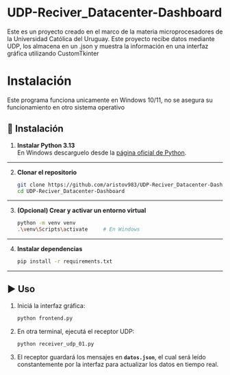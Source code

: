 # UDP-Reciver_Datacenter-Dashboard
Este es un proyecto creado en el marco de la materia microprocesadores de la Universidad Católica del Uruguay. Este proyecto recibe datos mediante UDP, los almacena en un .json y muestra la información en una interfaz gráfica utilizando CustomTkinter

# Instalación
Este programa funciona unicamente en Windows 10/11, no se asegura su funcionamiento en otro sistema operativo
## 🚀 Instalación

1. **Instalar Python 3.13**  
   En Windows descarguelo desde la [página oficial de Python](https://www.python.org/downloads/).

---

2. **Clonar el repositorio**  

   ```bash
   git clone https://github.com/aristov983/UDP-Reciver_Datacenter-Dashboard.git
   cd UDP-Reciver_Datacenter-Dashboard
   ```

---

3. **(Opcional) Crear y activar un entorno virtual**  

   ```bash
   python -m venv venv
   .\venv\Scripts\activate     # En Windows
   ```

---

4. **Instalar dependencias**  

   ```bash
   pip install -r requirements.txt
   ```

---

## ▶️ Uso

1. Iniciá la interfaz gráfica:  

   ```bash
   python frontend.py
   ```

2. En otra terminal, ejecutá el receptor UDP:  

   ```bash
   python receiver_udp_01.py
   ```

3. El receptor guardará los mensajes en **`datos.json`**, el cual será leído constantemente por la interfaz para actualizar los datos en tiempo real.

